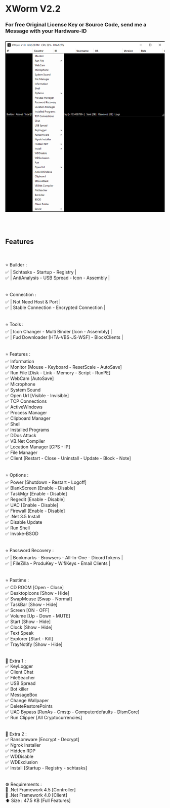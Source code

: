 # XWorm V2.2

### For free Original License Key or Source Code, send me a Message with your Hardware-ID
### 

![image (1)](https://raw.githubusercontent.com/IDA-FREEWARE/XWorm-1.0/main/image.png)

<br><br>

## Features
<br><br>
⭐️ Builder :<br>
✅ | Schtasks - Startup - Registry |<br>
✅ | AntiAnalysis - USB Spread - Icon - Assembly |<br>
<br><br>
⭐️ Connection :<br>
✅ | Not Need Host & Port |<br>
✅ | Stable Connection - Encrypted Connection |<br>
<br><br>
⭐️ Tools :<br>
✅ | Icon Changer - Multi Binder [Icon - Assembly] |<br>
✅ | Fud Downloader [HTA-VBS-JS-WSF] - BlockClients |<br>
<br><br>
⭐️ Features :<br>
✅ Information<br>
✅ Monitor [Mouse - Keyboard - ResetScale - AutoSave]<br>
✅ Run File [Disk - Link - Memory - Script - RunPE]<br>
✅ WebCam [AutoSave]<br>
✅ Microphone<br>
✅ System Sound<br>
✅ Open Url [Visible - Invisible]<br>
✅ TCP Connections<br>
✅ ActiveWindows<br>
✅ Process Manager<br>
✅ Clipboard Manager<br>
✅ Shell<br>
✅ Installed Programs<br>
✅ DDos Attack<br>
✅ VB.Net Compiler<br>
✅ Location Manager [GPS - IP]<br>
✅ File Manager<br>
✅ Client [Restart - Close - Uninstall - Update - Block - Note]<br>
<br><br>
⭐️ Options :<br>
✅ Power [Shutdown - Restart - Logoff]<br>
✅ BlankScreen [Enable - Disable]<br>
✅ TaskMgr [Enable - Disable]<br>
✅ Regedit [Enable - Disable]<br>
✅ UAC [Enable - Disable]<br>
✅ Firewall [Enable - Disable]<br>
✅ .Net 3.5 Install<br>
✅ Disable Update<br>
✅ Run Shell<br>
✅ Invoke-BSOD<br>
<br><br>
⭐️ Password Recovery :<br>
✅ | Bookmarks - Browsers - All-In-One - DicordTokens |<br>
✅ | FileZilla - ProduKey - WifiKeys - Email Clients |<br>
<br><br>
⭐️ Pastime :<br>
✅ CD ROOM [Open - Close]<br>
✅ DesktopIcons [Show - Hide]<br>
✅ SwapMouse [Swap - Normal]<br>
✅ TaskBar [Show - Hide]<br>
✅ Screen [ON - OFF]<br>
✅ Volume [Up - Down - MUTE]<br>
✅ Start [Show - Hide]<br>
✅ Clock [Show - Hide]<br>
✅ Text Speak<br>
✅ Explorer [Start - Kill]<br>
✅ TrayNotify [Show - Hide]<br>
<br><br>
🔆 Extra 1 :<br>
✅ KeyLogger<br>
✅ Client Chat<br>
✅ FileSeacher<br>
✅ USB Spread<br>
✅ Bot killer<br>
✅ MessageBox<br>
✅ Change Wallpaper<br>
✅ DeleteRestorePoints<br>
✅ UAC Bypass [RunAs - Cmstp - Computerdefaults - DismCore]<br>
✅ Run Clipper [All Cryptocurrencies]<br>
<br><br>
🔆 Extra 2 :<br>
✅ Ransomware [Encrypt - Decrypt]<br>
✅ Ngrok Installer<br>
✅ Hidden RDP<br>
✅ WDDisable<br>
✅ WDExclusion<br>
✅ Install [Startup - Registry - schtasks]<br>
<br><br>
⚙️ Requirements :<br>
🔸 .Net Framework 4.5 [Controller]<br>
🔸 .Net Framework 4.0 [Client]<br>
⬆️ Size : 47.5 KB [Full Features]<br>

